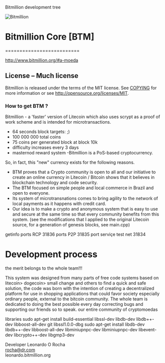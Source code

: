 
Bitmillion development tree


![Bitmillion](http://www.bitmillion.org/images/logo.png)

# Bitmillion Core [BTM]
==========================

http://www.bitmillion.org/#a-moeda

## License – Much license
Bitmillion is released under the terms of the MIT license. See [COPYING](COPYING)
for more information or see http://opensource.org/licenses/MIT.

### How to get BTM ?
Bitmillion - a 'faster' version of Litecoin which also uses scrypt
as a proof of work scheme and is intended for microtransactions.
- 64 seconds block targets:  ;)
- 100 000 000 total coins
- 75 coins per generated block at block 10k
- difficulty increases every 3 days
- masternod reward system
-Bitmillion is a PoS-based cryptocurrency.

So, in fact, this "new" currency exists for the following reasons.
- BTM proves that a Crypto community is open to all and our initiative to create an online currency in Litecoin / Bitcoin shows that it believes in blockchain technology and code security.
- The BTM focused on simple people and local commerce in Brazil and open to everyone.
- Its system of microtransnations comes to bring agility to the network of local payments as it happens with credit card.
- Our idea is to make a crypto and anonymous system that is easy to use and secure at the same time so that every community benefits from this system.
(see the modifications that I applied to the original Litecoin source,
for a generation of genesis blocks, see main.cpp)


getinfo 
ports RCP 31836
ports P2P 31835 
port serviçe test net 31834

Development process
===================
the merit belongs to the whole team!!!

This system was designed from many parts of free code systems based on litecoin> dogecoin> small change and others to find a quick and safe solution, the code was born with the intention of creating a decentralized platform for use in shopping applications that could favor society especially ordinary people, external to the bitcoin community.
The whole team is dedicated to doing the best possible every day correcting bugs and supporting our friends so to speak. our entire community of cryptomoedas


libraries
sudo apt-get install build-essential libssl-dev libdb-dev libdb++-dev libboost-all-dev git libssl1.0.0-dbg
sudo apt-get install libdb-dev libdb++-dev libboost-all-dev libminiupnpc-dev libminiupnpc-dev libevent-dev libcrypto++-dev libgmp3-dev




Developer Leonardo O Rocha  
rocha@dr.com  
leonardo.bitmillion.org
